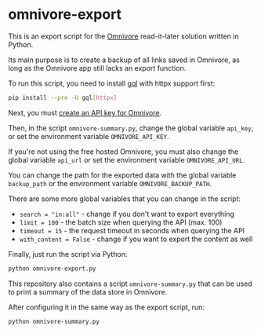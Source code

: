 # omnivore-export

This is an export script for the
[Omnivore](https://github.com/omnivore-app/omnivore)
read-it-later solution written in Python.

Its main purpose is to create a backup of all links saved in Omnivore,
as long as the Omnivore app still lacks an export function.

To run this script, you need to install
[gql](https://github.com/graphql-python/gql) with httpx support first:

```sh
pip install --pre -U gql[httpx]
```

Next, you must
[create an API key for Omnivore](https://omnivore.app/settings/api).

Then, in the script `omnivore-summary.py`,
change the global variable `api_key`,
or set the environment variable `OMNIVORE_API_KEY`.

If you're not using the free hosted Omnivore,
you must also change the global variable `api_url`
or set the environment variable `OMNIVORE_API_URL`.

You can change the path for the exported data
with the global variable `backup_path`
or the environment variable `OMNIVORE_BACKUP_PATH`.

There are some more global variables that you can change in the script:

- `search = "in:all"` - change if you don't want to export everything
- `limit = 100` - the batch size when querying the API (max. 100)
- `timeout = 15` - the request timeout in seconds when querying the API
- `with_content = False` - change if you want to export the content as well

Finally, just run the script via Python:

```sh
python omnivore-export.py 
```

This repository also contains a script `omnivore-summary.py`
that can be used to print a summary of the data store in Omnivore.

After configuring it in the same way as the export script, run:

```sh
python omnivore-summary.py 
```

